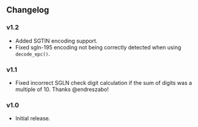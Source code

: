 Changelog
---------

### v1.2

- Added SGTIN encoding support.
- Fixed sgln-195 encoding not being correctly detected when using `decode_epc()`.


### v1.1

- Fixed incorrect SGLN check digit calculation if the sum of digits was a multiple of 10. Thanks @endreszabo!


### v1.0

- Initial release.
